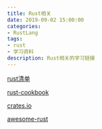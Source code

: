 ```yaml
---
title: Rust相关
date: 2019-09-02 15:00:00
categories:
- RustLang
tags:
- rust
- 学习资料
description: Rust相关的学习链接
---
```


[rust清单](https://cheats.rs)

[rust-cookbook](https://rust-lang-nursery.github.io/rust-cookbook)

[crates.io](https://crates.io)

[awesome-rust](https://github.com/rust-unofficial/awesome-rust)




